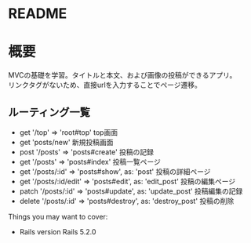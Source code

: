 # README

# 概要
  MVCの基礎を学習。タイトルと本文、および画像の投稿ができるアプリ。<br>
  リンクタグがないため、直接urlを入力することでページ遷移。

## ルーティング一覧

  * get '/top' => 'root#top'
    top画面
  * get 'posts/new'
    新規投稿画面
  * post '/posts' => 'posts#create'
    投稿の記録
  * get '/posts' => 'posts#index'
    投稿一覧ページ
  * get '/posts/:id' => 'posts#show', as: 'post'
    投稿の詳細ページ
  * get '/posts/:id/edit' => 'posts#edit', as: 'edit_post'
    投稿の編集ページ
  * patch '/posts/:id' => 'posts#update', as: 'update_post'
    投稿編集の記録
  * delete '/posts/:id' => 'posts#destroy', as: 'destroy_post'
    投稿の削除

Things you may want to cover:

* Rails version
  Rails 5.2.0

